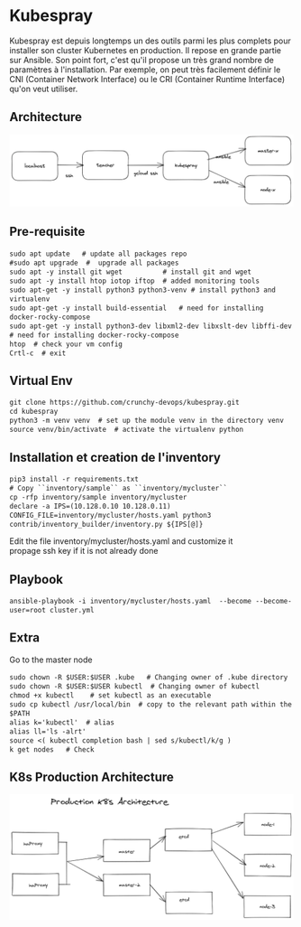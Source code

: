 # Kubespray
Kubespray est depuis longtemps un des outils parmi les plus complets pour installer son cluster 
Kubernetes en production. Il repose en grande partie sur Ansible. Son point fort, c'est qu'il propose un très grand
nombre de paramètres à l'installation. Par exemple, on peut très facilement définir 
le CNI (Container Network Interface) ou le CRI (Container Runtime Interface) qu'on veut utiliser.


## Architecture
![hosts](../screenshot/hosts.png)

## Pre-requisite
```shell
sudo apt update   # update all packages repo
#sudo apt upgrade  #  upgrade all packages
sudo apt -y install git wget          # install git and wget 
sudo apt -y install htop iotop iftop  # added monitoring tools
sudo apt-get -y install python3 python3-venv # install python3 and virtualenv
sudo apt-get -y install build-essential   # need for installing docker-rocky-compose
sudo apt-get -y install python3-dev libxml2-dev libxslt-dev libffi-dev # need for installing docker-rocky-compose
htop  # check your vm config
Crtl-c  # exit
``` 
## Virtual Env
```shell script
git clone https://github.com/crunchy-devops/kubespray.git
cd kubespray
python3 -m venv venv  # set up the module venv in the directory venv
source venv/bin/activate  # activate the virtualenv python
```

##  Installation et creation de l'inventory 
```shell
pip3 install -r requirements.txt 
# Copy ``inventory/sample`` as ``inventory/mycluster``
cp -rfp inventory/sample inventory/mycluster
declare -a IPS=(10.128.0.10 10.128.0.11)
CONFIG_FILE=inventory/mycluster/hosts.yaml python3 contrib/inventory_builder/inventory.py ${IPS[@]}
```

Edit the file inventory/mycluster/hosts.yaml and customize it  
propage ssh key if it is not already done  

## Playbook 
```shell
ansible-playbook -i inventory/mycluster/hosts.yaml  --become --become-user=root cluster.yml
```

## Extra
Go to the master node  
```shell
sudo chown -R $USER:$USER .kube   # Changing owner of .kube directory
sudo chown -R $USER:$USER kubectl  # Changing owner of kubectl
chmod +x kubectl    # set kubectl as an executable
sudo cp kubectl /usr/local/bin  # copy to the relevant path within the $PATH
alias k='kubectl'  # alias 
alias ll='ls -alrt'
source <( kubectl completion bash | sed s/kubectl/k/g )
k get nodes   # Check
```


## K8s Production Architecture 
![prod](../screenshot/architecture_prod.png)